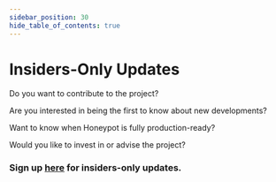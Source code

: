 ```yaml
---
sidebar_position: 30
hide_table_of_contents: true
---
```


# Insiders-Only Updates

Do you want to contribute to the project?

Are you interested in being the first to know about new developments?

Want to know when Honeypot is fully production-ready?

Would you like to invest in or advise the project?

### Sign up [here](https://share.hsforms.com/1b5fwtTlUTLOwvwko1EM7bQd2aad) for insiders-only updates.
